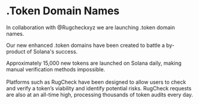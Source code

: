 # .Token Domain Names

In collaboration with @Rugcheckxyz we are launching .token domain names.

Our new enhanced .token domains have been created to battle a by-product of Solana's success.&#x20;

Approximately 15,000 new tokens are launched on Solana daily, making manual verification methods impossible.\
\
Platforms such as RugCheck have been designed to allow users to check and verify a token’s viability and identify potential risks. RugCheck requests are also at an all-time high, processing thousands of token audits every day.

